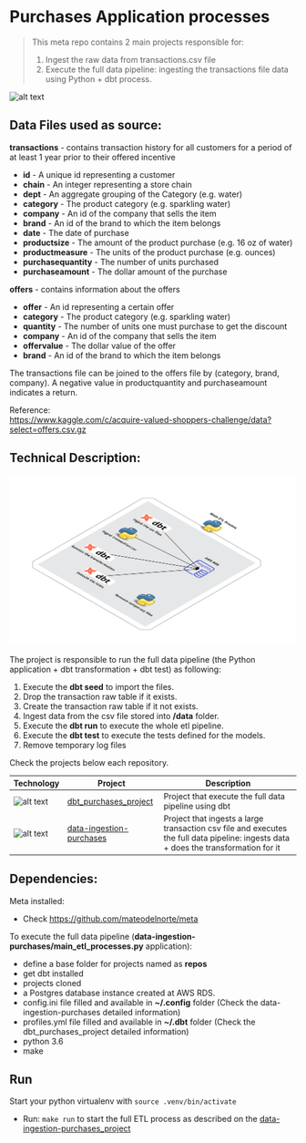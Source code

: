
# Purchases Application processes
> This meta repo contains 2 main projects responsible for:
> 1. Ingest the raw data from transactions.csv file
> 2. Execute the full data pipeline: ingesting the transactions file data using Python + dbt process.

![alt text](https://geomarketing.com/wp-content/uploads/2015/12/purchase-path.png)

## Data Files used as source:

__transactions__ - contains transaction history for all customers for a period of at least 1 year prior to their offered incentive
- __id__ - A unique id representing a customer
- __chain__ - An integer representing a store chain
- __dept__ - An aggregate grouping of the Category (e.g. water)
- __category__ - The product category (e.g. sparkling water)
- __company__ - An id of the company that sells the item
- __brand__ - An id of the brand to which the item belongs
- __date__ - The date of purchase
- __productsize__ - The amount of the product purchase (e.g. 16 oz of water)
- __productmeasure__ - The units of the product purchase (e.g. ounces)
- __purchasequantity__ - The number of units purchased
- __purchaseamount__ - The dollar amount of the purchase

__offers__ - contains information about the offers
- __offer__ - An id representing a certain offer
- __category__ - The product category (e.g. sparkling water)
- __quantity__ - The number of units one must purchase to get the discount
- __company__ - An id of the company that sells the item
- __offervalue__ - The dollar value of the offer
- __brand__ -  An id of the brand to which the item belongs

The transactions file can be joined to the offers file by (category, brand, company). A negative value in productquantity and purchaseamount indicates a return.

Reference:  
https://www.kaggle.com/c/acquire-valued-shoppers-challenge/data?select=offers.csv.gz  


## Technical Description:

![alt text](.img/pipeline.png)

The project is responsible to run the full data pipeline (the Python application + dbt transformation + dbt test) as following:
1. Execute the __dbt seed__ to import the files.
2. Drop the transaction raw table if it exists.
3. Create the transaction raw table if it not exists.
4. Ingest data from the csv file stored into __/data__ folder.
5. Execute the __dbt run__ to execute the whole etl pipeline.
6. Execute the __dbt test__ to execute the tests defined for the models.
7. Remove temporary log files

Check the projects below each repository.

| Technology | Project | Description |
| ------ | ------ | ------ |
| ![alt text](https://encrypted-tbn0.gstatic.com/images?q=tbn:ANd9GcSYWYTxOJiMjop_GT6sDsXtMUpVyyw8HKyiENnbv2JsTJX_Fs8_lw&s) | [dbt_purchases_project](https://github.com/jmilhomem/dbt_purchases_project) | Project that execute the full data pipeline using dbt |
| ![alt text](https://encrypted-tbn0.gstatic.com/images?q=tbn:ANd9GcSyHZ2NYrS9J4TdreA31eou6fAWfNgQ1hUemZY_Klj2mNiaV2t43w&s) | [data-ingestion-purchases](https://github.com/jmilhomem/data-ingestion-purchases) | Project that ingests a large transaction csv file and executes the full data pipeline: ingests data + does the transformation for it|

## Dependencies:
Meta installed:
* Check https://github.com/mateodelnorte/meta  

To execute the full data pipeline (__data-ingestion-purchases/main_etl_processes.py__ application):
* define a base folder for projects named as __repos__
* get dbt installed 
* projects cloned
* a Postgres database instance created at AWS RDS.
* config.ini file filled and available in __~/.config__ folder (Check the data-ingestion-purchases detailed information)
* profiles.yml file filled and available in __~/.dbt__ folder (Check the dbt_purchases_project detailed information)
* python 3.6
* make  

## Run
Start your python virtualenv with ```source .venv/bin/activate```

* Run: ```make run``` to start the full ETL process as described on the [data-ingestion-purchases_project](https://github.com/jmilhomem/data-ingestion-purchases)
